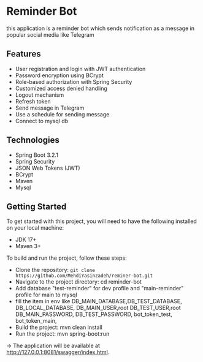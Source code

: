# Reminder Bot
this application is a reminder bot which sends notification as a message in popular social media like Telegram
## Features
* User registration and login with JWT authentication
* Password encryption using BCrypt
* Role-based authorization with Spring Security
* Customized access denied handling
* Logout mechanism
* Refresh token
* Send message in Telegram
* Use a schedule for sending message
* Connect to mysql db

## Technologies
* Spring Boot 3.2.1
* Spring Security
* JSON Web Tokens (JWT)
* BCrypt
* Maven
* Mysql
 
## Getting Started
To get started with this project, you will need to have the following installed on your local machine:

* JDK 17+
* Maven 3+


To build and run the project, follow these steps:

* Clone the repository: `git clone https://github.com/MehdiYasinzadeh/reminer-bot.git`
* Navigate to the project directory: cd reminder-bot
* Add database "test-reminder" for dev profile and "main-reminder" profile for main to mysql
* fill the item in env like DB_MAIN_DATABASE,DB_TEST_DATABASE, DB_LOCAL_DATABASE, DB_MAIN_USER,root DB_TEST_USER,root
  DB_MAIN_PASSWORD, DB_TEST_PASSWORD, bot_token_test, bot_token_main,
* Build the project: mvn clean install
* Run the project: mvn spring-boot:run

-> The application will be available at http://127.0.0.1:8081/swagger/index.html.
